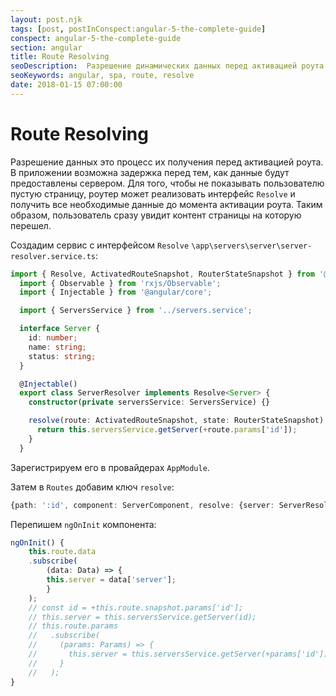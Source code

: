 ```yaml
---
layout: post.njk
tags: [post, postInConspect:angular-5-the-complete-guide]
conspect: angular-5-the-complete-guide
section: angular
title: Route Resolving
seoDescription:  Разрешение динамических данных перед активацией роута и интерфейс Resolve в Angular5.
seoKeywords: angular, spa, route, resolve
date: 2018-01-15 07:00:00
---
```

# Route Resolving

Разрешение данных это процесс их получения перед активацией роута. В приложении возможна задержка перед тем, как данные будут предоставлены сервером. Для того, чтобы не показывать пользователю пустую страницу, роутер может реализовать интерфейс `Resolve` и получить все необходимые данные до момента активации роута. Таким образом, пользователь сразу увидит контент страницы на которую перешел.

Создадим сервис с интерфейсом `Resolve` `\app\servers\server\server-resolver.service.ts`:

```typescript
import { Resolve, ActivatedRouteSnapshot, RouterStateSnapshot } from '@angular/router';
  import { Observable } from 'rxjs/Observable';
  import { Injectable } from '@angular/core';

  import { ServersService } from '../servers.service';

  interface Server {
    id: number;
    name: string;
    status: string;
  }

  @Injectable()
  export class ServerResolver implements Resolve<Server> {
    constructor(private serversService: ServersService) {}

    resolve(route: ActivatedRouteSnapshot, state: RouterStateSnapshot): Observable<Server> | Promise<Server> | Server {
      return this.serversService.getServer(+route.params['id']);
    }
  }
```

Зарегистрируем его в провайдерах `AppModule`.

Затем в `Routes` добавим ключ `resolve`: 

```typescript
{path: ':id', component: ServerComponent, resolve: {server: ServerResolver}}
```

Перепишем `ngOnInit` компонента:

```typescript
ngOnInit() {
	this.route.data
	.subscribe(
		(data: Data) => {
		this.server = data['server'];
		}
	);
	// const id = +this.route.snapshot.params['id'];
	// this.server = this.serversService.getServer(id);
	// this.route.params
	//   .subscribe(
	//     (params: Params) => {
	//       this.server = this.serversService.getServer(+params['id']);
	//     }
	//   );
}
```